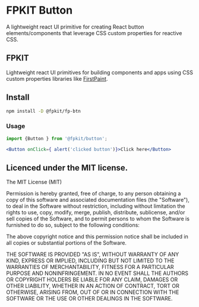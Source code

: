 # FPKIT Button

A lightweight react UI primitive for creating React button elements/components that leverage CSS custom properties for reactive CSS.

## FPKIT

Lightweight react UI primitives for building components and apps using CSS custom properties libraries like [FirstPaint](https://firstpaint.dev).

## Install

 ```bash
 npm install -D @fpkit/fp-btn
 ```

 ### Usage

 ```jsx
 import {Button } from '@fpkit/button';

 <Button onClick={ alert('clicked button')}>Click here</Button>

 ```

## Licenced under the MIT license.

The MIT License (MIT)

Permission is hereby granted, free of charge, to any person obtaining a copy of this software and associated documentation files (the "Software"), to deal in the Software without restriction, including without limitation the rights to use, copy, modify, merge, publish, distribute, sublicense, and/or sell copies of the Software, and to permit persons to whom the Software is furnished to do so, subject to the following conditions:

The above copyright notice and this permission notice shall be included in all copies or substantial portions of the Software.

THE SOFTWARE IS PROVIDED "AS IS", WITHOUT WARRANTY OF ANY KIND, EXPRESS OR IMPLIED, INCLUDING BUT NOT LIMITED TO THE WARRANTIES OF MERCHANTABILITY, FITNESS FOR A PARTICULAR PURPOSE AND NONINFRINGEMENT. IN NO EVENT SHALL THE AUTHORS OR COPYRIGHT HOLDERS BE LIABLE FOR ANY CLAIM, DAMAGES OR OTHER LIABILITY, WHETHER IN AN ACTION OF CONTRACT, TORT OR OTHERWISE, ARISING FROM, OUT OF OR IN CONNECTION WITH THE SOFTWARE OR THE USE OR OTHER DEALINGS IN THE SOFTWARE.
